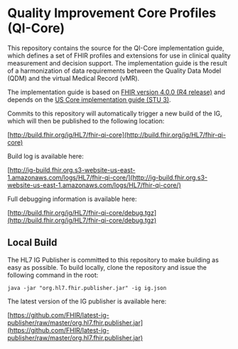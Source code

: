 
# Quality Improvement Core Profiles (QI-Core)
This repository contains the source for the QI-Core implementation guide, which defines a set of FHIR profiles and extensions for use in clinical quality measurement and decision support. The implementation guide is the result of a harmonization of data requirements between the Quality Data Model (QDM) and the virtual Medical Record (vMR).

The implementation guide is based on [FHIR version 4.0.0 (R4 release)](http://hl7.org/fhir/R4/index.html) and depends on the [US Core implementation guide (STU 3)](http://hl7.org/fhir/us/core/STU3/index.html).

Commits to this repository will automatically trigger a new build of the IG, which will then be published to the following location:

[http://build.fhir.org/ig/HL7/fhir-qi-core](http://build.fhir.org/ig/HL7/fhir-qi-core)

Build log is available here:

[http://ig-build.fhir.org.s3-website-us-east-1.amazonaws.com/logs/HL7/fhir-qi-core/](http://ig-build.fhir.org.s3-website-us-east-1.amazonaws.com/logs/HL7/fhir-qi-core/)

Full debugging information is available here:

[http://build.fhir.org/ig/HL7/fhir-qi-core/debug.tgz](http://build.fhir.org/ig/HL7/fhir-qi-core/debug.tgz)

## Local Build

The HL7 IG Publisher is committed to this repository to make building as easy as possible. To build locally, clone the repository and issue the following command in the root:

    java -jar "org.hl7.fhir.publisher.jar" -ig ig.json

The latest version of the IG publisher is available here:

[https://github.com/FHIR/latest-ig-publisher/raw/master/org.hl7.fhir.publisher.jar](https://github.com/FHIR/latest-ig-publisher/raw/master/org.hl7.fhir.publisher.jar)

